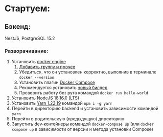 # Стартуем:
## Бэкенд:

NestJS, PostgreSQL 15.2

### Разворачивание:
1. Установить [docker engine](https://docs.docker.com/engine/install/)
   1. [Добавить группу и прочее](https://docs.docker.com/engine/install/linux-postinstall/)
   2. Убедиться, что он установлен корректно, выполнив в терминале ```docker --version```
   3. Установить плагин [Docker Compose](https://docs.docker.com/compose/install/linux/)
   4. Рекомендуется установить [новый билдер](https://docs.docker.com/build/install-buildx/).
   5. Проверить работу без рута командой ```docker run hello-world```
2. Установить [NodeJS 18.16.0 (LTS)](https://nodejs.org/ru)
3. Установить [Yarn 1.22.19](https://classic.yarnpkg.com/lang/en/docs/install/) командой ```npm i -g yarn```
4. Перейти в директорию backend и установить зависимости командой ```yarn```
5. Перейти в родительскую (предыдущую) директорию
6. Запустить dev-контейнеры командой ```docker-compose up``` (или ```docker compose up``` в зависимости от версии и метода установки Compose)
